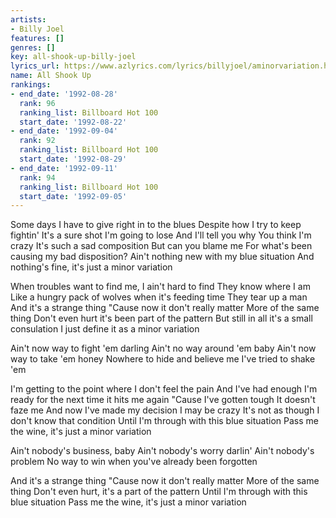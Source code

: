 ```yaml
---
artists:
- Billy Joel
features: []
genres: []
key: all-shook-up-billy-joel
lyrics_url: https://www.azlyrics.com/lyrics/billyjoel/aminorvariation.html
name: All Shook Up
rankings:
- end_date: '1992-08-28'
  rank: 96
  ranking_list: Billboard Hot 100
  start_date: '1992-08-22'
- end_date: '1992-09-04'
  rank: 92
  ranking_list: Billboard Hot 100
  start_date: '1992-08-29'
- end_date: '1992-09-11'
  rank: 94
  ranking_list: Billboard Hot 100
  start_date: '1992-09-05'
---
```


Some days I have to give right in to the blues
Despite how I try to keep fightin'
It's a sure shot I'm going to lose
And I'll tell you why
You think I'm crazy
It's such a sad composition
But can you blame me
For what's been causing my bad disposition?
Ain't nothing new with my blue situation
And nothing's fine, it's just a minor variation

When troubles want to find me, I ain't hard to find
They know where I am
Like a hungry pack of wolves when it's feeding time
They tear up a man
And it's a strange thing
"Cause now it don't really matter
More of the same thing
Don't even hurt it's been part of the pattern
But still in all it's a small consulation
I just define it as a minor variation

Ain't now way to fight 'em darling
Ain't no way around 'em baby
Ain't now way to take 'em honey
Nowhere to hide and believe me I've tried to shake 'em

I'm getting to the point where I don't feel the pain
And I've had enough
I'm ready for the next time it hits me again
"Cause I've gotten tough
It doesn't faze me
And now I've made my decision
I may be crazy
It's not as though I don't know that condition
Until I'm through with this blue situation
Pass me the wine, it's just a minor variation

Ain't nobody's business, baby
Ain't nobody's worry darlin'
Ain't nobody's problem
No way to win when you've already been forgotten

And it's a strange thing
"Cause now it don't really matter
More of the same thing
Don't even hurt, it's a part of the pattern
Until I'm through with this blue situation
Pass me the wine, it's just a minor variation



